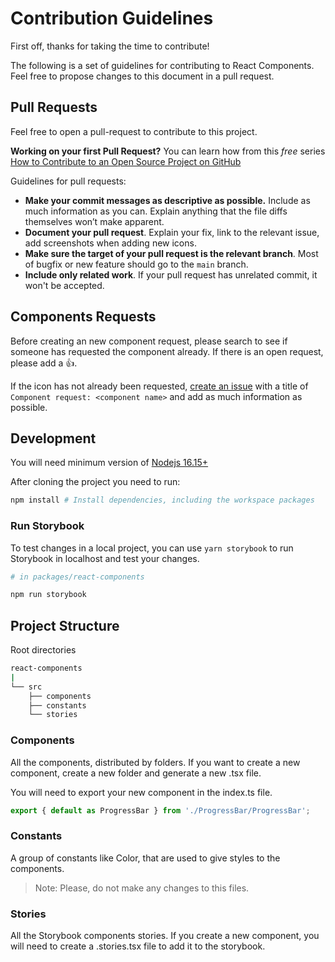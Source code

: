 
# Contribution Guidelines

First off, thanks for taking the time to contribute!

The following is a set of guidelines for contributing to React Components. Feel free to propose changes to this document in a pull request.

## Pull Requests

Feel free to open a pull-request to contribute to this project.

**Working on your first Pull Request?** You can learn how from this *free* series
[How to Contribute to an Open Source Project on GitHub](https://app.egghead.io/playlists/how-to-contribute-to-an-open-source-project-on-github)

Guidelines for pull requests:

- __Make your commit messages as descriptive as possible.__ Include as much information as you can. Explain anything that the file diffs themselves won’t make apparent.
- __Document your pull request__. Explain your fix, link to the relevant issue, add screenshots when adding new icons.
- __Make sure the target of your pull request is the relevant branch__. Most of bugfix or new feature should go to the `main` branch.
- __Include only related work__. If your pull request has unrelated commit, it won't be accepted.


## Components Requests

Before creating an new component request, please search to see if someone has requested the component already. If there is an open request, please add a 👍.

If the icon has not already been requested, [create an issue](https://github.com/Adopta-Un-Abuelo/react-components/issues/new?title=Icon%20Request:) with a title of `Component request: <component name>` and add as much information as possible.

## Development

You will need minimum version of [Nodejs 16.15+](https://nodejs.org)

After cloning the project you need to run:

```sh
npm install # Install dependencies, including the workspace packages
```

### Run Storybook

To test changes in a local project, you can use `yarn storybook` to run Storybook in localhost and test your changes.

```sh
# in packages/react-components

npm run storybook
```

## Project Structure

Root directories

```sh
react-components
|
└── src
    ├── components
    ├── constants
    └── stories
```

### Components

All the components, distributed by folders. If you want to create a new component, create a new folder and generate a new .tsx file.

You will need to export your new component in the index.ts file.

```jsx
export { default as ProgressBar } from './ProgressBar/ProgressBar';
```

### Constants

A group of constants like Color, that are used to give styles to the components.
> Note: Please, do not make any changes to this files.

### Stories

All the Storybook components stories. If you create a new component, you will need to create a .stories.tsx file to add it to the storybook.
